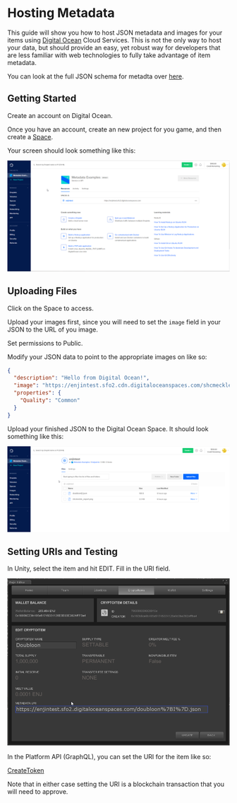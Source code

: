 # Hosting Metadata

This guide will show you how to host JSON metadata and images for your items
using [Digital Ocean](https://enj.in/digital-ocean) Cloud Services. This is not the only
way to host your data, but should provide an easy, yet robust way for developers that
are less familiar with web technologies to fully take advantage of item metadata.

You can look at the full JSON schema for metadta over [here](./erc1155_metadata_json_schema.md).

## Getting Started
Create an account on Digital Ocean.

Once you have an account, create an new
project for you game, and then create a [Space](https://www.digitalocean.com/docs/spaces/).

Your screen should look something like this:

![Getting Started](../docs/images/metadata_digitalocean_getting_started.png)

## Uploading Files
Click on the Space to access.

Upload your images first, since you will need to set the `image` field in your JSON to the URL of you image.

Set permissions to Public.

Modify your JSON data to point to the appropriate images on like so:

```json
{
  "description": "Hello from Digital Ocean!",
  "image": "https://enjintest.sfo2.cdn.digitaloceanspaces.com/shcmeckle_export.png",
  "properties": {
    "Quality": "Common"
  }
}
```

Upload your finished JSON to the Digital Ocean Space. It should look something like this:

![Digital Ocean Upload](../docs/images/metadata_digitalocean_upload.png)

## Setting URIs and Testing

In Unity, select the item and hit EDIT. Fill in the URI field.

![Digital Ocean Unity](../docs/images/metadata_digitalocean_unity_uri.png)

In the Platform API (GraphQL), you can set the URI for the item like so:

[CreateToken](../examples/CreateToken.gql)

Note that in either case setting the URI is a blockchain transaction that you will need to approve.
